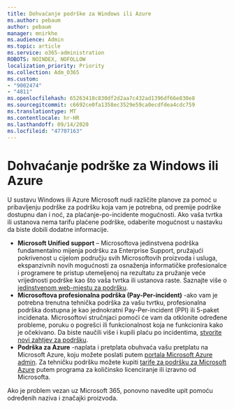 ```yaml
---
title: Dohvaćanje podrške za Windows ili Azure
ms.author: pebaum
author: pebaum
manager: mnirkhe
ms.audience: Admin
ms.topic: article
ms.service: o365-administration
ROBOTS: NOINDEX, NOFOLLOW
localization_priority: Priority
ms.collection: Adm_O365
ms.custom:
- "9002474"
- "4811"
ms.openlocfilehash: 65263410c830df2d2aa7c432ad1396df66e830e8
ms.sourcegitcommit: c6692ce0fa1358ec3529e59ca0ecdfdea4cdc759
ms.translationtype: MT
ms.contentlocale: hr-HR
ms.lasthandoff: 09/14/2020
ms.locfileid: "47707163"
---
```

# <a name="get-support-for-windows-or-azure"></a>Dohvaćanje podrške za Windows ili Azure

U sustavu Windows ili Azure Microsoft nudi različite planove za pomoć u pribavljenju podrške za podršku koja vam je potrebna, od premije podrške dostupnu dan i noć, za plaćanje-po-incidente mogućnosti. Ako vaša tvrtka ili ustanova nema tarifu plaćene podrške, odaberite mogućnost u nastavku da biste dobili dodatne informacije.

- **Microsoft Unified support** – Microsoftova jedinstvena podrška fundamentalno mijenja podršku za Enterprise Support, pružajući pokrivenost u cijelom području svih Microsoftovih proizvoda i usluga, ekspanzivnih novih mogućnosti za osnaženja informatičke profesionalce i programere te pristup utemeljenoj na rezultatu za pružanje veće vrijednosti podrške kao što vaša tvrtka ili ustanova raste. Saznajte više o [jedinstvenom web-mjestu za podršku](https://aka.ms/unified-support).
- **Microsoftova profesionalna podrška (Pay-Per-incident)** -ako vam je potrebna trenutna tehnička podrška za vašu tvrtku, profesionalna podrška dostupna je kao jednokratni Pay-Per-incident (PPI) ili 5-paket incidenata. Microsoftovi stručnjaci pomoći će vam da otklonite određene probleme, poruku o pogrešci ili funkcionalnost koja ne funkcionira kako je očekivano. Da biste naučili više i kupili plaću po incidentima, [stvorite novi zahtjev za podršku](https://support.microsoft.com/supportforbusiness/productselection).
- **Podrška za Azure** -naplata i pretplata obuhvaća vašu pretplatu na Microsoft Azure, koju možete poslati putem [portala Microsoft Azure admin](https://portal.azure.com/). Za tehničku podršku možete kupiti [tarife za podršku za Microsoft Azure](https://azure.microsoft.com/support/plans/) putem programa za količinsko licenciranje ili izravno od Microsofta.

Ako je problem vezan uz Microsoft 365, ponovno navedite upit pomoću određenih naziva i značajki proizvoda.
